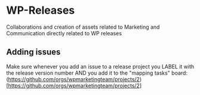 # WP-Releases
Collaborations and creation of assets related to Marketing and Communication directly related to WP releases


## Adding issues 
Make sure whenever you add an issue to a release project you LABEL it with the release version number AND you add it to the "mapping tasks" board: (https://github.com/orgs/wpmarketingteam/projects/2)[https://github.com/orgs/wpmarketingteam/projects/2]
